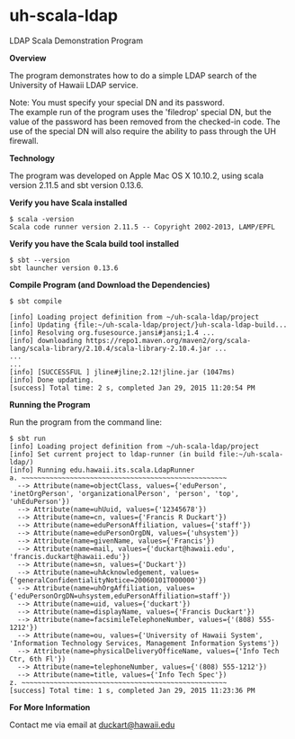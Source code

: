 uh-scala-ldap
===========

LDAP Scala Demonstration Program

**Overview**

The program demonstrates how to do a simple LDAP search
of the University of Hawaii LDAP service.

Note: You must specify your special DN and its password.<br/>
The example run of the program uses the 'filedrop' special DN,
but the value of the password has been removed from the
checked-in code. The use of the special DN will also require
the ability to pass through the UH firewall.

**Technology**

The program was developed on Apple Mac OS X 10.10.2,
using scala version 2.11.5 and sbt version 0.13.6.

**Verify you have Scala installed**

    $ scala -version
    Scala code runner version 2.11.5 -- Copyright 2002-2013, LAMP/EPFL

**Verify you have the Scala build tool installed**

    $ sbt --version
    sbt launcher version 0.13.6

**Compile Program (and Download the Dependencies)**

    $ sbt compile

    [info] Loading project definition from ~/uh-scala-ldap/project
    [info] Updating {file:~/uh-scala-ldap/project/}uh-scala-ldap-build...
    [info] Resolving org.fusesource.jansi#jansi;1.4 ...
    [info] downloading https://repo1.maven.org/maven2/org/scala-lang/scala-library/2.10.4/scala-library-2.10.4.jar ...
    ...
    ...
    [info] [SUCCESSFUL ] jline#jline;2.12!jline.jar (1047ms)
    [info] Done updating.
    [success] Total time: 2 s, completed Jan 29, 2015 11:20:54 PM

**Running the Program**

Run the program from the command line:

    $ sbt run
    [info] Loading project definition from ~/uh-scala-ldap/project
    [info] Set current project to ldap-runner (in build file:~/uh-scala-ldap/)
    [info] Running edu.hawaii.its.scala.LdapRunner
    a. ~~~~~~~~~~~~~~~~~~~~~~~~~~~~~~~~~~~~~~~~~~~~~~~~~~~
      --> Attribute(name=objectClass, values={'eduPerson', 'inetOrgPerson', 'organizationalPerson', 'person', 'top', 'uhEduPerson'})
      --> Attribute(name=uhUuid, values={'12345678'})
      --> Attribute(name=cn, values={'Francis R Duckart'})
      --> Attribute(name=eduPersonAffiliation, values={'staff'})
      --> Attribute(name=eduPersonOrgDN, values={'uhsystem'})
      --> Attribute(name=givenName, values={'Francis'})
      --> Attribute(name=mail, values={'duckart@hawaii.edu', 'francis.duckart@hawaii.edu'})
      --> Attribute(name=sn, values={'Duckart'})
      --> Attribute(name=uhAcknowledgement, values={'generalConfidentialityNotice=20060101T000000'})
      --> Attribute(name=uhOrgAffiliation, values={'eduPersonOrgDN=uhsystem,eduPersonAffiliation=staff'})
      --> Attribute(name=uid, values={'duckart'})
      --> Attribute(name=displayName, values={'Francis Duckart'})
      --> Attribute(name=facsimileTelephoneNumber, values={'(808) 555-1212'})
      --> Attribute(name=ou, values={'University of Hawaii System', 'Information Technology Services, Management Information Systems'})
      --> Attribute(name=physicalDeliveryOfficeName, values={'Info Tech Ctr, 6th Fl'})
      --> Attribute(name=telephoneNumber, values={'(808) 555-1212'})
      --> Attribute(name=title, values={'Info Tech Spec'})
    z. ~~~~~~~~~~~~~~~~~~~~~~~~~~~~~~~~~~~~~~~~~~~~~~~~~~~
    [success] Total time: 1 s, completed Jan 29, 2015 11:23:36 PM

**For More Information**

Contact me via email at duckart@hawaii.edu

